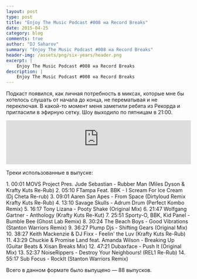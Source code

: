 ```yaml
---
layout: post
type: post
title: "Enjoy The Music Podcast #008 на Record Breaks"
date: 2015-04-25
category: blog
comments: true
author: "DJ Saharov"
summary: "Enjoy The Music Podcast #008 на Record Breaks"
header-img: /assets/png/six-years/header.png
excerpt: |
    Enjoy The Music Podcast #008 на Record Breaks
description: |
    Enjoy The Music Podcast #008 на Record Breaks
---
```


<p>
<span class="firstcharacter">П</span>одкаст появился, как личная потребность в миксах, которые мне бы хотелось слушать от начала до конца, не перематывая и не переключая. В какой-то момент меня заметили ребята из Рекорда и пригласили в эфирную сетку. Шоу выходило по пятницам в 21:00.
</p>

<iframe width="100%" height="120" src="https://player-widget.mixcloud.com/widget/iframe/?hide_cover=1&feed=%2Fdjsaharovofficial%2Fdj-saharov-enjoy-the-music-podcast-008%2F" frameborder="0" allow="encrypted-media; fullscreen; autoplay; idle-detection; speaker-selection; web-share;" ></iframe>

<p>Треки использованные в выпуске:</p>
1. 00:01 MOVS Project Pres. Jude Sebastian - Rubber Man (Miles Dyson & Krafty Kuts Re-Rub)
2. 05:10 FTampa Feat. BBK - I Scream For Ice Cream (Dj Cheta Re-rub)
3. 09:01 Aaren San Apes - From Space (Dirtyloud Remix Krafty Kuts Re-Rub)
4. 13:10 Savage Skulls - Adrum Drum (Perfect Kombo Remix)
5. 16:17 Tony Lizana - Pooty Shake (Original Mix)
6. 21:47 Wolfgang Gartner - Anthology (Krafty Kuts Re-Kut)
7. 25:51 Sporty-O, BBK, Kid Panel - Bumble Bee (Ghost Lab Remix)
8. 30:24 The Beach Boys - Good Vibrations (Stanton Warriors Remix)
9. 36:27 Plump Djs - Shifting Gears (Original Mix)
10. 38:27 Keith Mackenzie & DJ Fixx - Feelin' the Luv (Krafty Kuts Re-Rub)
11. 43:29 Chuckie & Promise Land feat. Amanda Wilson - Breaking Up (Guitar Beats & Xisan Breaks Mix)
12. 47:21 Dubaxface - Push It (Original Mix)
13. 52:37 NoiseRippers - Destroy Your Neighbours! (REL1 Re-Rub)
14. 55:17 Sub Focus - RockIt (Stanton Warriors Remix)

<p>Всего в данном формате было выпущено &mdash; 88 выпусков.</p>